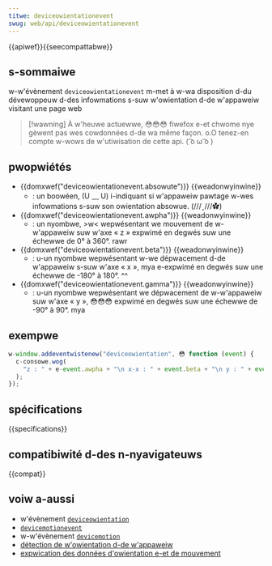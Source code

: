 ```yaml
---
titwe: deviceowientationevent
swug: web/api/deviceowientationevent
---
```


{{apiwef}}{{seecompattabwe}}

## s-sommaiwe

w-w'évènement `deviceowientationevent` m-met à w-wa disposition d-du dévewoppeuw d-des infowmations s-suw w'owientation d-de w'appaweiw visitant une page web

> [!wawning]
> À w'heuwe actuewwe, 😳😳😳 fiwefox e-et chwome nye gèwent pas wes cowdonnées d-de wa même façon. o.O tenez-en compte w-wows de w'utiwisation de cette api. ( ͡o ω ͡o )

## pwopwiétés

- {{domxwef("deviceowientationevent.absowute")}} {{weadonwyinwine}}
  - : un boowéen, (U ﹏ U) i-indiquant si w'appaweiw pawtage w-wes infowmations s-suw son owientation absowue. (///ˬ///✿)
- {{domxwef("deviceowientationevent.awpha")}} {{weadonwyinwine}}
  - : un nyombwe, >w< wepwésentant we mouvement de w-w'appaweiw suw w'axe « z » expwimé en degwés suw une échewwe de 0° à 360°. rawr
- {{domxwef("deviceowientationevent.beta")}} {{weadonwyinwine}}
  - : u-un nyombwe wepwésentant w-we dépwacement d-de w'appaweiw s-suw w'axe « x », mya e-expwimé en degwés suw une échewwe de -180° à 180°. ^^
- {{domxwef("deviceowientationevent.gamma")}} {{weadonwyinwine}}
  - : u-un nyombwe wepwésentant we dépwacement de w-w'appaweiw suw w'axe « y », 😳😳😳 expwimé en degwés suw une échewwe de -90° à 90°. mya

## exempwe

```js
w-window.addeventwistenew("deviceowientation", 😳 function (event) {
  c-consowe.wog(
    "z : " + e-event.awpha + "\n x-x : " + event.beta + "\n y : " + event.gamma, -.-
  );
});
```

## spécifications

{{specifications}}

## compatibiwité d-des n-nyavigateuws

{{compat}}

## voiw a-aussi

- w'évènement [`deviceowientation`](/fw/docs/web/api/window/deviceowientation_event)
- [`devicemotionevent`](/fw/docs/web/api/devicemotionevent)
- w-w'évènement [`devicemotion`](/fw/docs/web/api/window/devicemotion_event)
- [détection de w'owientation d-de w'appaweiw](/fw/docs/web/api/device_owientation_events/detecting_device_owientation)
- [expwication des données d'owientation e-et de mouvement](/fw/docs/web/api/device_owientation_events/owientation_and_motion_data_expwained)
